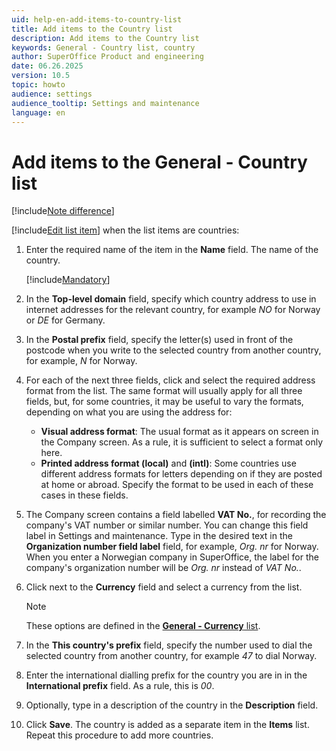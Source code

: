 ```yaml
---
uid: help-en-add-items-to-country-list
title: Add items to the Country list
description: Add items to the Country list
keywords: General - Country list, country
author: SuperOffice Product and engineering
date: 06.26.2025
version: 10.5
topic: howto
audience: settings
audience_tooltip: Settings and maintenance
language: en
---
```


# Add items to the General - Country list

[!include[Note difference](includes/different-edit-list-item-dialog.md)]

[!include[Edit list item](includes/edit-list-item.md)] when the list items are countries:

1. Enter the required name of the item in the **Name** field. The name of the country.

    [!include[Mandatory](includes/note-mandatory-field.md)]

1. In the **Top-level domain** field, specify which country address to use in internet addresses for the relevant country, for example *NO* for Norway or *DE* for Germany.

1. In the **Postal prefix** field, specify the letter(s) used in front of the postcode when you write to the selected country from another country, for example, *N* for Norway.

1. For each of the next three fields, click <i class="ph ph-caret-down" aria-label="Chevron"></i> and select the required address format from the list. The same format will usually apply for all three fields, but, for some countries, it may be useful to vary the formats, depending on what you are using the address for:
    * **Visual address format**:
        The usual format as it appears on screen in the Company screen. As a rule, it is sufficient to select a format only here.
    * **Printed address format (local)** and **(intl)**:
        Some countries use different address formats for letters depending on if they are posted at home or abroad. Specify the format to be used in each of these cases in these fields.

1. The Company screen contains a field labelled **VAT No.**, for recording the company's VAT number or similar number. You can change this field label in Settings and maintenance. Type in the desired text in the **Organization number field label** field, for example, *Org. nr* for Norway. When you enter a Norwegian company in SuperOffice, the label for the company's organization number will be *Org. nr* instead of *VAT No.*.

1. Click <i class="ph ph-caret-down" aria-label="Chevron"></i> next to the **Currency** field and select a currency from the list.

    > [!NOTE]
    > These options are defined in the [**General - Currency** list][2].

1. In the **This country's prefix** field, specify the number used to dial the selected country from another country, for example *47* to dial Norway.

1. Enter the international dialling prefix for the country you are in in the **International prefix** field. As a rule, this is *00*.

1. Optionally, type in a description of the country in the **Description** field.

1. Click **Save**. The country is added as a separate item in the **Items** list. Repeat this procedure to add more countries.

<!-- Referenced links -->
[2]: currency.md
